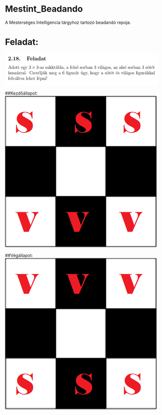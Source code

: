# Mestint_Beadando
A Mesterséges Intelligencia tárgyhoz tartozó beadandó repoja.
# Feladat:
![alt text](img/feladat.PNG)

##Kezdőállapot:
![alt text](img/kezdo.png)

##Végállapot:
![alt text](img/veg.png)